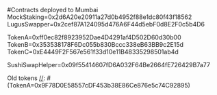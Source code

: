 #Contracts deployed to Mumbai
MockStaking=0x2d6A20e20911a27d0b4952f88e1dc80f43f18562
LugusSwapper=0x2cef87A124095d476A6F44d5ebF0d8E2F0c5b4D6

TokenA=0xff0ec82f8923952Dae4D4291af4D502D60d30b00
TokenB=0x353538178F6Dc055b830Bccc338eB63BB9c2E15d
TokenC=0xE4449F2F567e561f33d10e11B48335298501ab4d

SushiSwapHelper=0x09f55414607fD6A032F64Be2664fE726429B7a77


Old tokens
[//]: # (TokenA=0x9F78D0E58557cDF453b38E86Ce876e5c74C92895)

[//]: # (TokenB=0xF6929C08f88Ba41fFBCB516a694237aa0333F1DA)

[//]: # (TokenC=0xbd48849963095E162A1b5548672c494467876651)
